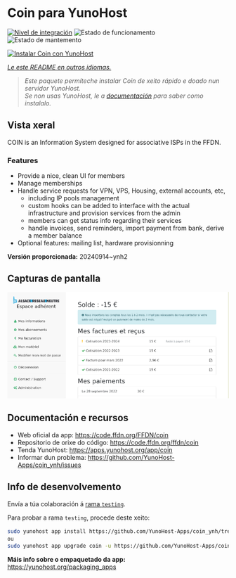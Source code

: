 <!--
NOTA: Este README foi creado automáticamente por <https://github.com/YunoHost/apps/tree/master/tools/readme_generator>
NON debe editarse manualmente.
-->

# Coin para YunoHost

[![Nivel de integración](https://apps.yunohost.org/badge/integration/coin)](https://ci-apps.yunohost.org/ci/apps/coin/)
![Estado de funcionamento](https://apps.yunohost.org/badge/state/coin)
![Estado de mantemento](https://apps.yunohost.org/badge/maintained/coin)

[![Instalar Coin con YunoHost](https://install-app.yunohost.org/install-with-yunohost.svg)](https://install-app.yunohost.org/?app=coin)

*[Le este README en outros idiomas.](./ALL_README.md)*

> *Este paquete permíteche instalar Coin de xeito rápido e doado nun servidor YunoHost.*  
> *Se non usas YunoHost, le a [documentación](https://yunohost.org/install) para saber como instalalo.*

## Vista xeral

COIN is an Information System designed for associative ISPs in the FFDN.

### Features

- Provide a nice, clean UI for members
- Manage memberships
- Handle service requests for VPN, VPS, Housing, external accounts, etc,
    - including IP pools management
    - custom hooks can be added to interface with the actual infrastructure and provision services from the admin
    - members can get status info regarding their services
    - handle invoices, send reminders, import payment from bank, derive a member balance
- Optional features: mailing list, hardware provisionning


**Versión proporcionada:** 20240914~ynh2

## Capturas de pantalla

![Captura de pantalla de Coin](./doc/screenshots/screenshot.png)

## Documentación e recursos

- Web oficial da app: <https://code.ffdn.org/FFDN/coin>
- Repositorio de orixe do código: <https://code.ffdn.org/ffdn/coin>
- Tenda YunoHost: <https://apps.yunohost.org/app/coin>
- Informar dun problema: <https://github.com/YunoHost-Apps/coin_ynh/issues>

## Info de desenvolvemento

Envía a túa colaboración á [rama `testing`](https://github.com/YunoHost-Apps/coin_ynh/tree/testing).

Para probar a rama `testing`, procede deste xeito:

```bash
sudo yunohost app install https://github.com/YunoHost-Apps/coin_ynh/tree/testing --debug
ou
sudo yunohost app upgrade coin -u https://github.com/YunoHost-Apps/coin_ynh/tree/testing --debug
```

**Máis info sobre o empaquetado da app:** <https://yunohost.org/packaging_apps>
